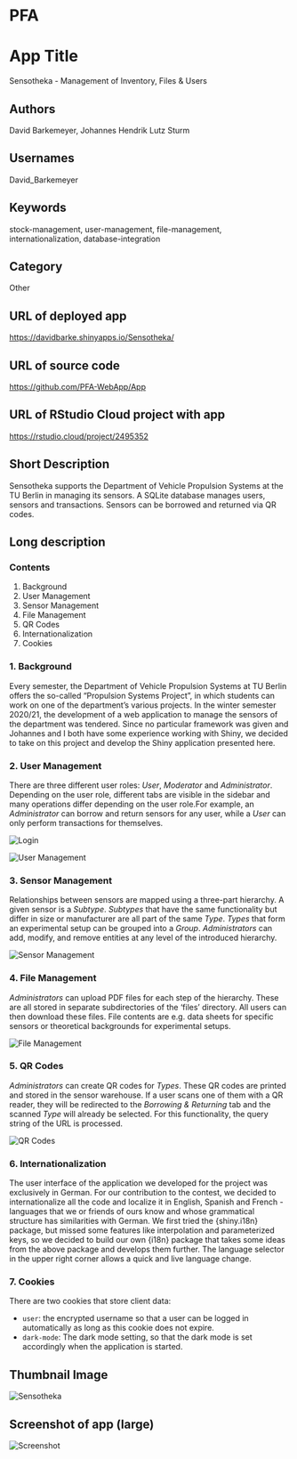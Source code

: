 
<!-- README.md is generated from README.Rmd. Please edit that file -->

# PFA

<!-- badges: start -->
<!-- badges: end -->

# App Title

Sensotheka - Management of Inventory, Files & Users

## Authors

David Barkemeyer, Johannes Hendrik Lutz Sturm

## Usernames

David\_Barkemeyer

## Keywords

stock-management, user-management, file-management,
internationalization, database-integration

## Category

Other

## URL of deployed app

<a href="https://davidbarke.shinyapps.io/Sensotheka/" class="uri">https://davidbarke.shinyapps.io/Sensotheka/</a>

## URL of source code

<a href="https://github.com/PFA-WebApp/App" class="uri">https://github.com/PFA-WebApp/App</a>

## URL of RStudio Cloud project with app

<a href="https://rstudio.cloud/project/2495352" class="uri">https://rstudio.cloud/project/2495352</a>

## Short Description

Sensotheka supports the Department of Vehicle Propulsion Systems at the
TU Berlin in managing its sensors. A SQLite database manages users,
sensors and transactions. Sensors can be borrowed and returned via QR
codes.

## Long description

### Contents

1.  Background
2.  User Management
3.  Sensor Management
4.  File Management
5.  QR Codes
6.  Internationalization
7.  Cookies

### 1. Background

Every semester, the Department of Vehicle Propulsion Systems at TU
Berlin offers the so-called “Propulsion Systems Project”, in which
students can work on one of the department’s various projects. In the
winter semester 2020/21, the development of a web application to manage
the sensors of the department was tendered. Since no particular
framework was given and Johannes and I both have some experience working
with Shiny, we decided to take on this project and develop the Shiny
application presented here.

### 2. User Management

There are three different user roles: *User*, *Moderator* and
*Administrator*. Depending on the user role, different tabs are visible
in the sidebar and many operations differ depending on the user role.For
example, an *Administrator* can borrow and return sensors for any user,
while a *User* can only perform transactions for themselves.

![Login](./img/SC1_HD.png)

![User Management](./img/SC3_HD.png)

### 3. Sensor Management

Relationships between sensors are mapped using a three-part hierarchy. A
given sensor is a *Subtype*. *Subtypes* that have the same functionality
but differ in size or manufacturer are all part of the same *Type*.
*Types* that form an experimental setup can be grouped into a *Group*.
*Administrators* can add, modify, and remove entities at any level of
the introduced hierarchy.

![Sensor Management](./img/SC2_HD.png)

### 4. File Management

*Administrators* can upload PDF files for each step of the hierarchy.
These are all stored in separate subdirectories of the ‘files’
directory. All users can then download these files. File contents are
e.g. data sheets for specific sensors or theoretical backgrounds for
experimental setups.

![File Management](./img/SC5_HD.png)

### 5. QR Codes

*Administrators* can create QR codes for *Types*. These QR codes are
printed and stored in the sensor warehouse. If a user scans one of them
with a QR reader, they will be redirected to the *Borrowing & Returning*
tab and the scanned *Type* will already be selected. For this
functionality, the query string of the URL is processed.

![QR Codes](./img/SC4_HD.png)

### 6. Internationalization

The user interface of the application we developed for the project was
exclusively in German. For our contribution to the contest, we decided
to internationalize all the code and localize it in English, Spanish and
French - languages that we or friends of ours know and whose grammatical
structure has similarities with German. We first tried the {shiny.i18n}
package, but missed some features like interpolation and parameterized
keys, so we decided to build our own {i18n} package that takes some
ideas from the above package and develops them further. The language
selector in the upper right corner allows a quick and live language
change.

### 7. Cookies

There are two cookies that store client data:

-   `user`: the encrypted username so that a user can be logged in
    automatically as long as this cookie does not expire.
-   `dark-mode`: The dark mode setting, so that the dark mode is set
    accordingly when the application is started.

## Thumbnail Image

![Sensotheka](./img/Sensotheka_Hex_downscaled.png)

## Screenshot of app (large)

![Screenshot](./img/SC4.png)
